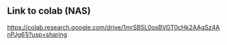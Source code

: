 ## Link to colab (NAS)

https://colab.research.google.com/drive/1mrSB5L0osBVGT0cHk2AAgSz4AnPJg61j?usp=sharing
